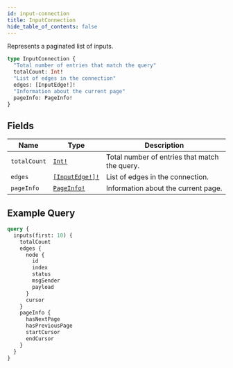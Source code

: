 ```yaml
---
id: input-connection
title: InputConnection
hide_table_of_contents: false
---
```


Represents a paginated list of inputs.

```graphql
type InputConnection {
  "Total number of entries that match the query"
  totalCount: Int!
  "List of edges in the connection"
  edges: [InputEdge!]!
  "Information about the current page"
  pageInfo: PageInfo!
}
```

## Fields

| Name | Type | Description |
| ---- |------| ----------- |
| `totalCount` | [`Int!`](../../scalars/int) | Total number of entries that match the query. |
| `edges` | [`[InputEdge!]!`](../../objects/input-edge) | List of edges in the connection. |
| `pageInfo` | [`PageInfo!`](../../objects/page-info) | Information about the current page. |

## Example Query

```graphql
query {
  inputs(first: 10) {
    totalCount
    edges {
      node {
        id
        index
        status
        msgSender
        payload
      }
      cursor
    }
    pageInfo {
      hasNextPage
      hasPreviousPage
      startCursor
      endCursor
    }
  }
}
```
